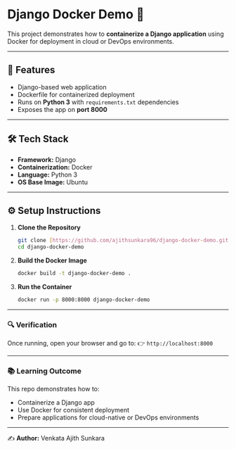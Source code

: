 # Django Docker Demo 🚀

This project demonstrates how to **containerize a Django application** using Docker for deployment in cloud or DevOps environments.

---

## 📌 Features

* Django-based web application
* Dockerfile for containerized deployment
* Runs on **Python 3** with `requirements.txt` dependencies
* Exposes the app on **port 8000**

---

## 🛠️ Tech Stack

* **Framework:** Django
* **Containerization:** Docker
* **Language:** Python 3
* **OS Base Image:** Ubuntu

---

## ⚙️ Setup Instructions

1.  **Clone the Repository**
    ```bash
    git clone [https://github.com/ajithsunkara96/django-docker-demo.git](https://github.com/ajithsunkara96/django-docker-demo.git)
    cd django-docker-demo
    ```

2.  **Build the Docker Image**
    ```bash
    docker build -t django-docker-demo .
    ```

3.  **Run the Container**
    ```bash
    docker run -p 8000:8000 django-docker-demo
    ```

---

### 🔍 Verification

Once running, open your browser and go to:
👉 `http://localhost:8000`

---

### 📚 Learning Outcome

This repo demonstrates how to:

* Containerize a Django app
* Use Docker for consistent deployment
* Prepare applications for cloud-native or DevOps environments

---

✍️ **Author:** Venkata Ajith Sunkara
